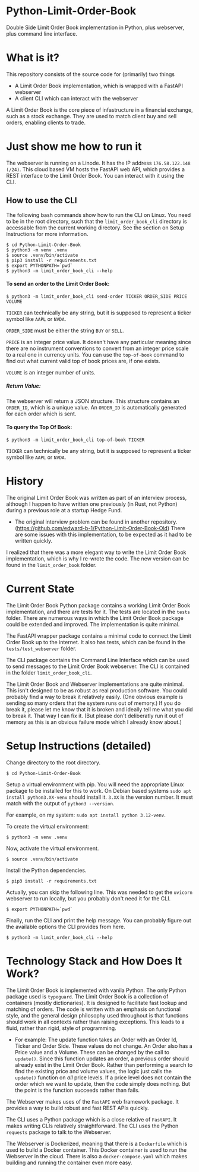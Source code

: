 # Python-Limit-Order-Book

Double Side Limit Order Book implementation in Python, plus webserver, plus command line interface.

# What is it?

This repository consists of the source code for (primarily) two things

- A Limit Order Book implementation, which is wrapped with a FastAPI webserver
- A client CLI which can interact with the webserver

A Limit Order Book is the core piece of infastructure in a financial exchange, such as a stock exchange. They are used to match client buy and sell orders, enabling clients to trade.

# Just show me how to run it

The webserver is running on a Linode. It has the IP address `176.58.122.148 (/24)`. This cloud based VM hosts the FastAPI web API, which provides a REST interface to the Limit Order Book. You can interact with it using the CLI.

## How to use the CLI

The following bash commands show how to run the CLI on Linux. You need to be in the root directory, such that the `limit_order_book_cli` directory is accessable from the current working directory. See the section on Setup Instructions for more information.

```
$ cd Python-Limit-Order-Book
$ python3 -m venv .venv
$ source .venv/bin/activate
$ pip3 install -r requirements.txt
$ export PYTHONPATH=`pwd`
$ python3 -m limit_order_book_cli --help
```

#### To send an order to the Limit Order Book:

```
$ python3 -m limit_order_book_cli send-order TICKER ORDER_SIDE PRICE VOLUME
```

`TICKER` can technically be any string, but it is supposed to represent a ticker symbol like `AAPL` or `NVDA`.

`ORDER_SIDE` must be either the string `BUY` or `SELL`.

`PRICE` is an integer price value. It doesn't have any particular meaning since there are no instrument conventions to convert from an integer price scale to a real one in currency units. You can use the `top-of-book` command to find out what current valid top of book prices are, if one exists.

`VOLUME` is an integer number of units.

##### Return Value:

The webserver will return a JSON structure. This structure contains an `ORDER_ID`, which is a unique value. An `ORDER_ID` is automatically generated for each order which is sent.

#### To query the Top Of Book:

```
$ python3 -m limit_order_book_cli top-of-book TICKER
```

`TICKER` can technically be any string, but it is supposed to represent a ticker symbol like `AAPL` or `NVDA`.


# History

The original Limit Order Book was written as part of an interview process, although I happen to have written one previously (in Rust, not Python) during a previous role at a startup Hedge Fund.

- The original interview problem can be found in another repository. (https://github.com/edward-b-1/Python-Limit-Order-Book-Old) There are some issues with this implementation, to be expected as it had to be written quickly.

I realized that there was a more elegant way to write the Limit Order Book implementation, which is why I re-wrote the code. The new version can be found in the `limit_order_book` folder.

# Current State

The Limit Order Book Python package contains a working Limit Order Book implementation, and there are tests for it. The tests are located in the `tests` folder. There are numerous ways in which the Limit Order Book package could be extended and improved. The implementation is quite minimal.

The FastAPI wrapper package contains a minimal code to connect the Limit Order Book up to the internet. It also has tests, which can be found in the `tests/test_webserver` folder.

The CLI package contains the Command Line Interface which can be used to send messages to the Limit Order Book webserver. The CLI is contained in the folder `limit_order_book_cli`.

The Limit Order Book and Webserver implementations are quite minimal. This isn't designed to be as robust as real production software. You could probably find a way to break it relatively easily. (One obvious example is sending so many orders that the system runs out of memory.) If you do break it, please let me know that it is broken and ideally tell me what you did to break it. That way I can fix it. (But please don't deliberatly run it out of memory as this is an obvious failure mode which I already know about.)

# Setup Instructions (detailed)

Change directory to the root directory.

```
$ cd Python-Limit-Order-Book
```

Setup a virtual environment with pip. You will need the appropriate Linux package to be installed for this to work. On Debian based systems `sudo apt install python3.XX-venv` should install it. `3.XX` is the version number. It must match with the output of `python3 --version`.

For example, on my system: `sudo apt install python 3.12-venv`.

To create the virtual environment:

```
$ python3 -m venv .venv
```

Now, activate the virtual environment.

```
$ source .venv/bin/activate
```

Install the Python dependencies.

```
$ pip3 install -r requirements.txt
```

Actually, you can skip the following line. This was needed to get the `uvicorn` webserver to run locally, but you probably don't need it for the CLI.

```
$ export PYTHONPATH=`pwd`
```

Finally, run the CLI and print the help message. You can probably figure out the available options the CLI provides from here.

```
$ python3 -m limit_order_book_cli --help
```

# Technology Stack and How Does It Work?

The Limit Order Book is implemented with vanila Python. The only Python package used is `typeguard`. The Limit Order Book is a collection of containers (mostly dictionaries). It is designed to facilitate fast lookup and matching of orders. The code is written with an emphasis on functional style, and the general design philosophy used throughout is that functions should work in all contexts rather than raising exceptions. This leads to a fluid, rather than rigid, style of programming.

- For example: The update function takes an Order with an Order Id, Ticker and Order Side. These values do not change. An Order also has a Price value and a Volume. These can be changed by the call to `update()`. Since this function updates an order, a previous order should already exist in the Limit Order Book. Rather than performing a search to find the existing price and volume values, the logic just calls the `update()` function on *all* price levels. If a price level does not contain the order which we want to update, then the code simply does nothing. But the point is the function succeeds rather than fails.

The Webserver makes uses of the `FastAPI` web framework package. It provides a way to build robust and fast REST APIs quickly.

The CLI uses a Python package which is a close relative of `FastAPI`. It makes writing CLIs relatively straightforward. The CLI uses the Python `requests` package to talk to the Webserver.

The Webserver is Dockerized, meaning that there is a `Dockerfile` which is used to build a Docker container. This Docker container is used to run the Webserver in the cloud. There is also a `docker-compose.yaml` which makes building and running the container even more easy.
